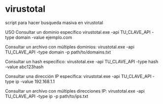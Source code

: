 # virustotal
script para hacer busqueda masiva en virustotal 

USO
Consultar un dominio específico
virustotal.exe -api TU_CLAVE_API -type domain -value ejemplo.com

Consultar un archivo con múltiples dominios:
virustotal.exe -api TU_CLAVE_API -type domain -p path/to/domains.txt

Consultar un hash específico:
virustotal.exe -api TU_CLAVE_API -type hash -value abc123hash

Consultar una dirección IP específica:
virustotal.exe -api TU_CLAVE_API -type ip -value 192.168.1.1

Consultar un archivo con múltiples direcciones IP:
virustotal.exe -api TU_CLAVE_API -type ip -p path/to/ips.txt
